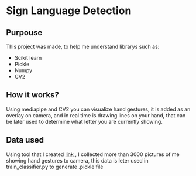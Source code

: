 # Sign Language Detection 

## Purpouse

This project was made, to help me understand librarys such as:
<ul>
  <li>Scikit learn</li>
  <li>Pickle</li>
  <li>Numpy</li>
  <li>CV2</li>
</ul>

## How it works?
Using mediapipe and CV2 you can visualize hand gestures, it is added as an overlay on camera, and in real time is drawing lines on your hand, that can be later used 
to determine what letter you are currently showing.

## Data used 
Using tool that I created <a href = "https://github.com/GFuks27750/DataCollectionTool"> link </a>, I collected more than 3000 pictures of me showing hand gestures to camera, this data is leter used in train_classifier.py to generate .pickle file 
